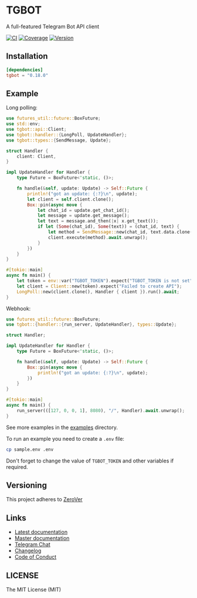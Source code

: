 # TGBOT

A full-featured Telegram Bot API client

[![CI](https://img.shields.io/github/actions/workflow/status/tg-rs/tgbot/ci.yml?branch=master&style=flat-square)](https://github.com/tg-rs/tgbot/actions/)
[![Coverage](https://img.shields.io/codecov/c/github/tg-rs/tgbot.svg?style=flat-square)](https://codecov.io/gh/tg-rs/tgbot)
[![Version](https://img.shields.io/crates/v/tgbot.svg?style=flat-square)](https://crates.io/crates/tgbot)

## Installation

```toml
[dependencies]
tgbot = "0.18.0"
```

## Example

Long polling:

```rust no_run
use futures_util::future::BoxFuture;
use std::env;
use tgbot::api::Client;
use tgbot::handler::{LongPoll, UpdateHandler};
use tgbot::types::{SendMessage, Update};

struct Handler {
    client: Client,
}

impl UpdateHandler for Handler {
    type Future = BoxFuture<'static, ()>;

    fn handle(&self, update: Update) -> Self::Future {
        println!("got an update: {:?}\n", update);
        let client = self.client.clone();
        Box::pin(async move {
            let chat_id = update.get_chat_id();
            let message = update.get_message();
            let text = message.and_then(|x| x.get_text());
            if let (Some(chat_id), Some(text)) = (chat_id, text) {
                let method = SendMessage::new(chat_id, text.data.clone());
                client.execute(method).await.unwrap();
            }
        })
    }
}

#[tokio::main]
async fn main() {
    let token = env::var("TGBOT_TOKEN").expect("TGBOT_TOKEN is not set");
    let client = Client::new(token).expect("Failed to create API");
    LongPoll::new(client.clone(), Handler { client }).run().await;
}
```

Webhook:

```rust no_run
use futures_util::future::BoxFuture;
use tgbot::{handler::{run_server, UpdateHandler}, types::Update};

struct Handler;

impl UpdateHandler for Handler {
    type Future = BoxFuture<'static, ()>;

    fn handle(&self, update: Update) -> Self::Future {
        Box::pin(async move {
            println!("got an update: {:?}\n", update);
        })
    }
}

#[tokio::main]
async fn main() {
    run_server(([127, 0, 0, 1], 8080), "/", Handler).await.unwrap();
}
```

See more examples in the [examples](https://github.com/tg-rs/tgbot/tree/0.18.0/examples) directory.

To run an example you need to create a `.env` file:

```sh
cp sample.env .env
```

Don't forget to change the value of `TGBOT_TOKEN` and other variables if required.

## Versioning

This project adheres to [ZeroVer](https://0ver.org/)

## Links

- [Latest documentation](https://docs.rs/tgbot)
- [Master documentation](https://tg-rs.github.io/tgbot/tgbot/)
- [Telegram Chat](https://t.me/tgrsusers)
- [Changelog](https://github.com/tg-rs/tgbot/tree/0.18.0/CHANGELOG.md)
- [Code of Conduct](https://github.com/tg-rs/tgbot/tree/0.18.0/CODE_OF_CONDUCT.md)

## LICENSE

The MIT License (MIT)
